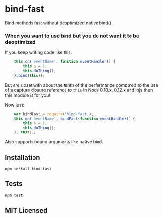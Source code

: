 # bind-fast

Bind methods fast without deoptimized native bind().

### When you want to use bind but you do not want it to be deoptimized

If you keep writing code like this:

```js
    this.on('eventName', function eventHandler() {
        this.a = 1;
        this.doThing();
    }.bind(this));
```

But are upset with about the tenth of the performance compared to the use of a capture closure reference to `this` in Node 0.10.x, 0.12.x and iojs then this module is for you!

Now just:

```js
    var bindFast = require('bind-fast');
    this.on('eventName', bindFast(function eventHandler() {
        this.a = 1;
        this.doThing();
    }, this));
```

Also supports bound arguments like native bind.

## Installation

`npm install bind-fast`

## Tests

`npm test`

## MIT Licensed
